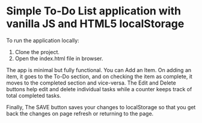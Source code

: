 # Simple To-Do List application with vanilla JS and HTML5 localStorage
To run the application locally:
1. Clone the project.
2. Open the index.html file in browser.

The app is minimal but fully functional. You can Add an Item. On adding an item, it goes to the To-Do section, and on checking the item as complete, it moves to the completed section and vice-versa. 
The Edit and Delete buttons help edit and delete individual tasks while a counter keeps track of total completed tasks.

Finally, The SAVE button saves your changes to localStorage so that you get back the changes on page refresh or returning to the page.
